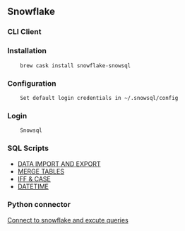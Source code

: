 ## Snowflake      

### CLI Client     

### Installation      

        brew cask install snowflake-snowsql     

### Configuration      

        Set default login credentials in ~/.snowsql/config    

### Login      

        Snowsql     

### SQL Scripts           

* [DATA IMPORT AND EXPORT](../scripts/snowflake/copy_into.sql)
* [MERGE TABLES](../scripts/snowflake/merge.sql)
* [IFF & CASE](../scripts/snowflake/iff_case.sql)
* [DATETIME](../scripts/snowflake/datetime.sql)

### Python connector        

[Connect to snowflake and excute queries](../scripts/snowflake/connector.py)       
